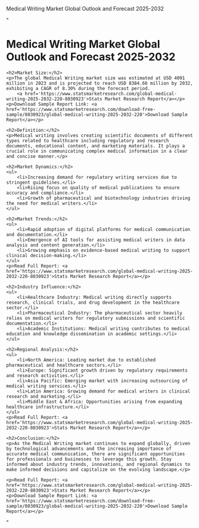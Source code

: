 Medical Writing Market Global Outlook and Forecast 2025-2032

"<!DOCTYPE html>
<html>

<head>
	<title>Medical Writing Market Global Outlook and Forecast 2025-2032</title>
</head>

<body>
	<h1>Medical Writing Market Global Outlook and Forecast 2025-2032</h1>

	<h2>Market Size:</h2>
	<p>The global Medical Writing market size was estimated at USD 4091 million in 2023 and is projected to reach USD 8384.66 million by 2032, exhibiting a CAGR of 8.30% during the forecast period.
		<a href='https://www.statsmarketresearch.com/global-medical-writing-2025-2032-220-8030923'>Stats Market Research Report</a></p>
	<p>Download Sample Report Link: <a href='https://www.statsmarketresearch.com/download-free-sample/8030923/global-medical-writing-2025-2032-220'>Download Sample Report</a></p>

	<h2>Definition:</h2>
	<p>Medical writing involves creating scientific documents of different types related to healthcare including regulatory and research documents, educational content, and marketing materials. It plays a crucial role in communicating complex medical information in a clear and concise manner.</p>

	<h2>Market Dynamics:</h2>
	<ul>
		<li>Increasing demand for regulatory writing services due to stringent guidelines.</li>
		<li>Rising focus on quality of medical publications to ensure accuracy and compliance.</li>
		<li>Growth of pharmaceutical and biotechnology industries driving the need for medical writers.</li>
	</ul>

	<h2>Market Trends:</h2>
	<ul>
		<li>Rapid adoption of digital platforms for medical communication and documentation.</li>
		<li>Emergence of AI tools for assisting medical writers in data analysis and content generation.</li>
		<li>Growing emphasis on evidence-based medical writing to support clinical decision-making.</li>
	</ul>
	<p>Read Full Report: <a href='https://www.statsmarketresearch.com/global-medical-writing-2025-2032-220-8030923'>Stats Market Research Report</a></p>

	<h2>Industry Influence:</h2>
	<ul>
		<li>Healthcare Industry: Medical writing directly supports research, clinical trials, and drug development in the healthcare sector.</li>
		<li>Pharmaceutical Industry: The pharmaceutical sector heavily relies on medical writers for regulatory submissions and scientific documentation.</li>
		<li>Academic Institutions: Medical writing contributes to medical education and knowledge dissemination in academic settings.</li>
	</ul>

	<h2>Regional Analysis:</h2>
	<ul>
		<li>North America: Leading market due to established pharmaceutical and healthcare sectors.</li>
		<li>Europe: Significant growth driven by regulatory requirements and research activities.</li>
		<li>Asia Pacific: Emerging market with increasing outsourcing of medical writing services.</li>
		<li>Latin America: Growing demand for medical writers in clinical research and marketing.</li>
		<li>Middle East & Africa: Opportunities arising from expanding healthcare infrastructure.</li>
	</ul>
	<p>Read Full Report: <a href='https://www.statsmarketresearch.com/global-medical-writing-2025-2032-220-8030923'>Stats Market Research Report</a></p>

	<h2>Conclusion:</h2>
	<p>As the Medical Writing market continues to expand globally, driven by technological advancements and the increasing importance of accurate medical communication, there are significant opportunities for professionals and businesses to leverage this growth. Stay informed about industry trends, innovations, and regional dynamics to make informed decisions and capitalize on the evolving landscape.</p>

	<p>Read Full Report: <a href='https://www.statsmarketresearch.com/global-medical-writing-2025-2032-220-8030923'>Stats Market Research Report</a></p>
	<p>Download Sample Report Link: <a href='https://www.statsmarketresearch.com/download-free-sample/8030923/global-medical-writing-2025-2032-220'>Download Sample Report</a></p>

</body>
</html>"
